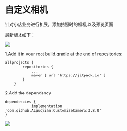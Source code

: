 # 自定义相机

针对小店业务进行扩展，添加拍照时的框框,以及预览页面

最新版本如下：

[![](https://jitpack.io/v/ALguojian/CustomizeCamera.svg)](https://jitpack.io/#ALguojian/CustomizeCamera)

1.Add it in your root build.gradle at the end of repositories:

```
allprojects {
        repositories {
            ...
            maven { url 'https://jitpack.io' }
        }
    }
```

2.Add the dependency

```
dependencies {
            implementation 'com.github.ALguojian:CustomizeCamera:3.8.0'
}
```

![](https://ws1.sinaimg.cn/mw690/3d6cbc08gy1frwu8u47tkj20ku1127ue.jpg)
